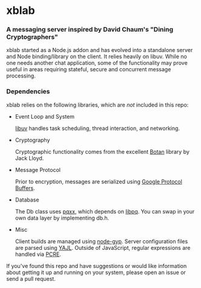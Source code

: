 xblab
=====
### A messaging server inspired by David Chaum's "Dining Cryptographers" ###

xblab started as a Node.js addon and has evolved into a standalone server and Node binding/library on the client. It relies heavily on libuv. While no one needs another chat application, some of the functionality may prove useful in areas requiring stateful, secure and concurrent message processing.

### Dependencies ###

xblab relies on the following libraries, which are *not* included in this repo:

*   Event Loop and System

    [libuv](https://github.com/joyent/libuv) handles task scheduling, thread interaction, and networking.

*   Cryptography

    Cryptographic functionality comes from the excellent [Botan](http://botan.randombits.net/) library by Jack Lloyd.

*   Message Protocol 

    Prior to encryption, messages are serialized using [Google Protocol Buffers](https://developers.google.com/protocol-buffers/).

*   Database

    The Db class uses [pqxx](http://pqxx.org/development/libpqxx/), which depends on [libpq](http://www.postgresql.org/docs/9.2/static/libpq.html). You can swap in your own data layer by implementing db.h.

*   Misc

    Client builds are managed using [node-gyp](https://github.com/TooTallNate/node-gyp).
    Server configuration files are parsed using [YAJL](https://github.com/lloyd/yajl).
    Outside of JavaScript, regular expressions are handled via [PCRE](http://www.gammon.com.au/pcre/index.html).

If you've found this repo and have suggestions or would like information about getting it up and running on your system, please open an issue or send a pull request.